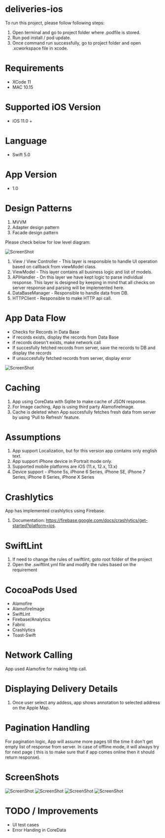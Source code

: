 # deliveries-ios

To run this project, please follow following steps:

1. Open terminal and go to project folder where .podfile is stored.
2. Run pod install / pod update.
3. Once command run successfully, go to project folder and open .xcworkspace file in xcode.

# Requirements

- XCode 11
- MAC 10.15

# Supported iOS Version

- iOS 11.0 +

# Language 

- Swift 5.0


# App Version

- 1.0

# Design Patterns

1. MVVM
2. Adapter design pattern
3. Facade design pattern

Please check below for low level diagram:

![ScreenShot](https://github.com/jshivam/deliveries-ios/blob/master/ScreenShots/architecture.png)

1. View / View Controller - This layer is responsible to handle UI operation based on callback from viewModel class.
2. ViewModel - This layer contains all business logic and list of models.
4. APIHandler - On this layer we have kept logic to parse individual response. This layer is designed by keeping in mind that all checks on server response and parsing will be implemented here. 
5. DataBaseManager - Responsible to handle data from DB.
6. HTTPClient - Responsible to make HTTP api call.

# App Data Flow
- Checks for Records in Data Base
- if records exists, display the records from Data Base
- if records doesn't exists, make network call
- If succesfully fetched records from server, save the records to DB and display the records
- If unsuccesfully fetched records from server, display error 

![ScreenShot](https://github.com/jshivam/deliveries-ios/blob/master/ScreenShots/flowChart.png)

# Caching

1. App using CoreData with Sqlite to make cache of JSON response.
2. For Image caching, App is using third party AlamofireImage.
3. Cache is deleted when App succesfully fetches fresh data from server by using 'Pull to Refresh' feature.

# Assumptions        
1. App support Localization, but for this version app contains only english text.     
2. App support iPhone device in Portrait mode only. 
3.  Supported mobile platforms are iOS (11.x, 12.x, 13.x)        
4.  Device support - iPhone 5s, iPhone 6 Series, iPhone SE, iPhone 7 Series, iPhone 8 Series, iPhone X Series    

# Crashlytics

App has implemented crashlytics using Firebase. 
1. Documentation: https://firebase.google.com/docs/crashlytics/get-started?platform=ios.

# SwiftLint
1. If need to change the rules of swiftlint, goto root folder of the project
2. Open the .swiftlint.yml file and modify the rules based on the requirement

# CocoaPods Used

- Alamofire
- AlamofireImage
- SwiftLint
- Firebase/Analytics
- Fabric
- Crashlytics
- Toast-Swift


# Network Calling

App used  Alamofire for making http call.


# Displaying Delivery Details

1. Once user select any addess, app shows annotation to selected address on the Apple Map. 

# Pagination Handling

For pagination logic, App will assume more pages till the time it don't get empty list of response from server. In case of offline mode, it will always try for next page ( this is to make sure that if app comes online then it should return response).

# ScreenShots
![ScreenShot](https://github.com/jshivam/deliveries-ios/blob/master/ScreenShots/deliveryList_light.png)
![ScreenShot](https://github.com/jshivam/deliveries-ios/blob/master/ScreenShots/deliveryDetail_light.png)
![ScreenShot](https://github.com/jshivam/deliveries-ios/blob/master/ScreenShots/deliveryList_dark.png)
![ScreenShot](https://github.com/jshivam/deliveries-ios/blob/master/ScreenShots/deliveryDetail_dark.png)

# TODO / Improvements
-  UI test cases
-  Error Handing in CoreData
